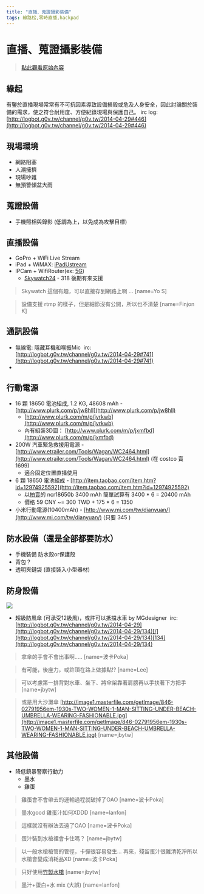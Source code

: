 ```yaml
---
title: "直播、蒐證攝影裝備"
tags: 線路松,零時直播,hackpad
---
```


# 直播、蒐證攝影裝備

> [點此觀看原始內容](https://g0v.hackpad.tw/GsPtGlyEX9q)


## 緣起

有鑒於直播現場常常有不可抗因素導致設備損毀或危及人身安全，因此討論關於裝備的需求，使之符合耐用度、方便紀錄現場與保護自己。
irc log: [http://logbot.g0v.tw/channel/g0v.tw/2014-04-29#446](http://logbot.g0v.tw/channel/g0v.tw/2014-04-29#446)

## 現場環境

- 網路阻塞
- 人潮擁擠
- 現場吵雜
- 無預警傾盆大雨

## 蒐證設備

- 手機照相與錄影 (低調為上，以免成為攻擊目標)

## 直播設備

- GoPro + WiFi Live Stream
- iPad + WiMAX: [iPadUstream](https://g0v.hackpad.tw/tDeV59HdAa4)
- IPCam + WifiRouter(ex: [5G](http://24h.pchome.com.tw/prod/DRAF8X-A76794557?q=/S/DRAF8R))
    - [Skywatch24](https://www.skywatch24.com/tw/cams/skywatch-cams) \- 318 後期有來支援
> Skywatch 這個有趣，可以直接存到網路上啊 ...
> [name=Yo S]

> 設備支援 rtmp 的樣子，但是細節沒有公開，所以也不清楚
> [name=Finjon K]



## 通訊設備

- 無線電: 隱藏耳機和喉振Mic  irc: [http://logbot.g0v.tw/channel/g0v.tw/2014-04-29#741](http://logbot.g0v.tw/channel/g0v.tw/2014-04-29#741)
-

## 行動電源

- 16 顆 18650 電池組成, 1.2 KG, 48608 mAh \- [http://www.plurk.com/p/jw8hll](http://www.plurk.com/p/jw8hll)
    - [http://www.plurk.com/m/p/jvrkwb](http://www.plurk.com/m/p/jvrkwb)
    - 內有組裝3D圖： [http://www.plurk.com/m/p/jxmfbd](http://www.plurk.com/m/p/jxmfbd)
- 200W 汽車緊急救援用電源 - [http://www.etrailer.com/Tools/Wagan/WC2464.html](http://www.etrailer.com/Tools/Wagan/WC2464.html) (在 costco 賣 1699)
    - 適合固定位置直播使用
- 6 顆 18650 電池組成 - [http://item.taobao.com/item.htm?id=12974925592](http://item.taobao.com/item.htm?id=12974925592)
    - 以[拍賣](https://tw.page.bid.yahoo.com/tw/auction/f63411129)的 ncr18650b 3400 mAh 簡單試算有 3400 * 6 = 20400 mAh
    - 價格 59 CNY ~= 300 TWD + 175 * 6 = 1350
- 小米行動電源(10400mAh) - [http://www.mi.com/tw/dianyuan/](http://www.mi.com/tw/dianyuan/) (只要 345 )

## 防水設備（還是全部都要防水）

- 手機裝備 防水殼or保護殼
- 背包？
- 透明夾鏈袋 (直接裝入小型器材)

## 防身設備


![](https://g0vhackmd.blob.core.windows.net/g0v-hackmd-images/upload_134ac5010966a58f6a8803d87867566e)

- 超級防風傘 (可承受12級風)，或許可以抵擋水車 by MGdesigner  irc: [http://logbot.g0v.tw/channel/g0v.tw/2014-04-29](http://logbot.g0v.tw/channel/g0v.tw/2014-04-29/134)[/](http://logbot.g0v.tw/channel/g0v.tw/2014-04-29/134)[134](http://logbot.g0v.tw/channel/g0v.tw/2014-04-29/134)
> 拿傘的手會不會出事啊.....
> [name=波卡Poka]

> 有可能，後座力，或許頂在路上做據點!?
> [name=Lee]

> 可以考慮第一排背對水車、坐下、將傘架靠著肩膀再以手扶著下方把手
> [name=jbytw]

> 或是用大沙灘傘 [http://image1.masterfile.com/getImage/846-02791956em-1930s-TWO-WOMEN-1-MAN-SITTING-UNDER-BEACH-UMBRELLA-WEARING-FASHIONABLE.jpg](http://image1.masterfile.com/getImage/846-02791956em-1930s-TWO-WOMEN-1-MAN-SITTING-UNDER-BEACH-UMBRELLA-WEARING-FASHIONABLE.jpg)
> [name=jbytw]




## 其他設備

- 降低鎮暴警察行動力
    - 墨水
    - 雞蛋
> 雞蛋會不會帶去的運輸過程就破掉了OAO
> [name=波卡Poka]

> 墨水good 雞蛋汁如何XDDD
> [name=lanfon]

> 這樣就沒有辦法丟遠了OAO
> [name=波卡Poka]

> 蛋汁裝到水槍裡會卡住嗎？
> [name=jbytw]

> 以一般水槍槍管的管徑，卡彈很容易發生... 再來，殘留蛋汁很難清乾淨所以水槍會變成消耗品XD
> [name=波卡Poka]

> 只好使用[竹製水槍](https://www.google.com.tw/search?q=%E7%AB%B9%E8%A3%BD%20%E6%B0%B4%E6%A7%8D&um=1&ie=UTF-8&hl=zh-TW&tbm=isch&source=og&sa=N&tab=wi&ei=W8VgU9DYOYGGkAX6hoC4Bw)
> [name=jbytw]

> 墨汁+蛋白+水 mix (大誤)
> [name=lanfon]


